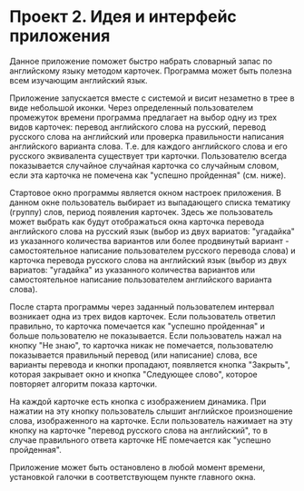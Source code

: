 Проект 2. Идея и интерфейс приложения
=============

Данное приложение поможет быстро набрать словарный запас по английскому языку методом карточек. Программа может быть полезна всем изучающим английский язык.

Приложение запускается вместе с системой и висит незаметно в трее в виде небольшой иконки. Через определенный пользователем промежуток времени программа предлагает на выбор одну из трех видов карточек: перевод английского слова на русский, перевод русского слова на английский или проверка правильности написания английского варианта слова. Т.е. для каждого английского слова и его русского эквивалента существует три карточки. Пользователю всегда показывается случайное случайная карточка со случайным словом, если эта карточка не помечена как "успешно пройденная" (см. ниже). 

Стартовое окно программы является окном настроек приложения. В данном окне пользователь выбирает из выпадающего списка тематику (группу) слов, период появления карточек. Здесь же пользователь может выбрать как будут отображаться окна карточка перевода английского слова на русский язык (выбор из двух вариатов: "угадайка" из указанного количества вариантов или более продвинутый вариант - самостоятельное написание пользователем русского перевода слова) и карточка перевода русского слова на английский язык (выбор из двух вариатов: "угадайка" из указанного количества вариантов или самостоятельное написание пользователем английского варианта слова).

После старта программы через заданный пользователем интервал возникает одна из трех видов карточек. Если пользователь ответил правильно, то карточка помечается как "успешно пройденная" и больше пользователю не показывается. Если пользователь нажал на кнопку "Не знаю", то карточка никак не помечается, пользователю показывается правильный перевод (или написание) слова, все варианты перевода и кнопки пропадают, появляется кнопка "Закрыть", которая закрывает окно и кнопка "Следующее слово", которое повторяет алгоритм показа карточки. 

На каждой карточке есть кнопка с изображением динамика. При нажатии на эту кнопку пользователь слышит английское произношение слова, изображенного на карточке. Если пользователь нажимает на эту кнопку на карточке "перевод русского слова на английский", то в случае правильного ответа карточке НЕ помечается как "успешно пройденная".

Приложение может быть остановлено в любой момент времени, установкой галочки в соответствующем пункте главного окна.

